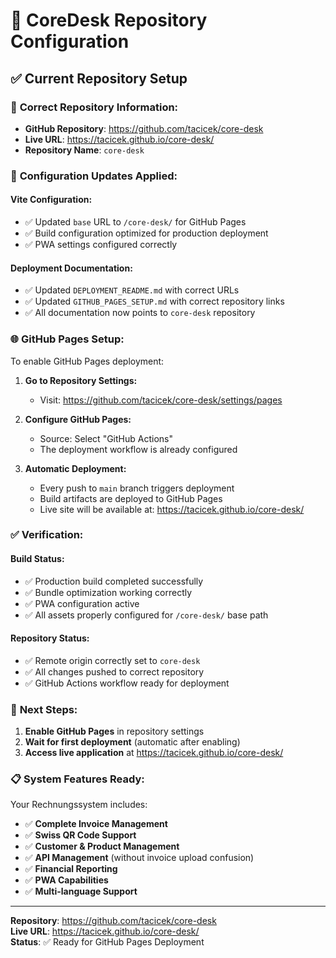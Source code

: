 # 🚀 CoreDesk Repository Configuration

## ✅ Current Repository Setup

### 📍 **Correct Repository Information:**
- **GitHub Repository**: https://github.com/tacicek/core-desk
- **Live URL**: https://tacicek.github.io/core-desk/
- **Repository Name**: `core-desk`

### 🔧 **Configuration Updates Applied:**

#### **Vite Configuration:**
- ✅ Updated `base` URL to `/core-desk/` for GitHub Pages
- ✅ Build configuration optimized for production deployment
- ✅ PWA settings configured correctly

#### **Deployment Documentation:**
- ✅ Updated `DEPLOYMENT_README.md` with correct URLs
- ✅ Updated `GITHUB_PAGES_SETUP.md` with correct repository links
- ✅ All documentation now points to `core-desk` repository

### 🌐 **GitHub Pages Setup:**

To enable GitHub Pages deployment:

1. **Go to Repository Settings:**
   - Visit: https://github.com/tacicek/core-desk/settings/pages

2. **Configure GitHub Pages:**
   - Source: Select "GitHub Actions"
   - The deployment workflow is already configured

3. **Automatic Deployment:**
   - Every push to `main` branch triggers deployment
   - Build artifacts are deployed to GitHub Pages
   - Live site will be available at: https://tacicek.github.io/core-desk/

### ✅ **Verification:**

#### **Build Status:**
- ✅ Production build completed successfully
- ✅ Bundle optimization working correctly
- ✅ PWA configuration active
- ✅ All assets properly configured for `/core-desk/` base path

#### **Repository Status:**
- ✅ Remote origin correctly set to `core-desk`
- ✅ All changes pushed to correct repository
- ✅ GitHub Actions workflow ready for deployment

### 🎯 **Next Steps:**

1. **Enable GitHub Pages** in repository settings
2. **Wait for first deployment** (automatic after enabling)
3. **Access live application** at https://tacicek.github.io/core-desk/

### 📋 **System Features Ready:**

Your Rechnungssystem includes:
- ✅ **Complete Invoice Management**
- ✅ **Swiss QR Code Support**
- ✅ **Customer & Product Management**
- ✅ **API Management** (without invoice upload confusion)
- ✅ **Financial Reporting**
- ✅ **PWA Capabilities**
- ✅ **Multi-language Support**

---

**Repository**: https://github.com/tacicek/core-desk  
**Live URL**: https://tacicek.github.io/core-desk/  
**Status**: ✅ Ready for GitHub Pages Deployment